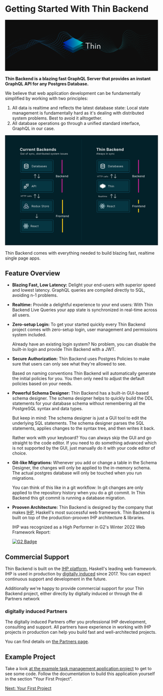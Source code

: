 # Getting Started With Thin Backend

![](images/Layout/header.png)

**Thin Backend is a blazing fast GraphQL Server that provides an instant GraphQL API for any Postgres Database.**

We believe that web application development can be fundamentally simplified by working with two principles:
1. All data is realtime and reflects the latest database state: Local state management is fundamentally hard as it's dealing with distributed system problems. Best to avoid it alltogether.
2. All database operations go through a unified standard interface, GraphQL in our case.

![](images/Index/architecture.png)

Thin Backend comes with everything needed to build blazing fast, realtime single page apps.

## Feature Overview

- **Blazing Fast, Low Latency:**
    Delight your end-users with superior speed and lowest latency. GraphQL queries are compiled directly to SQL, avoiding n-1 problems.

- **Realtime:**
    Provide a delightful experience to your end users: With Thin Backend Live Queries your app state is synchronized in real-time across all users.

- **Zero-setup Login:**
    To get your started quickly every Thin Backend project comes with zero-setup login, user management and permissions system included.

    Already have an existing login system? No problem, you can disable the built-in login and provide Thin Backend with a JWT.

- **Secure Authorization:**
    Thin Backend uses Postgres Policies to make sure that users can only see what they're allowed to see.

    Based on naming conventions Thin Backend will automatically generate the initial policies for you. You then only need to adjust the default policies based on your needs.

- **Powerful Schema Designer:**
    Thin Backend has a built-in GUI-based schema designer. The schema designer helps to quickly build the DDL statements for your database schema without remembering all the PostgreSQL syntax and data types.

    But keep in mind: The schema designer is just a GUI tool to edit the underlying SQL statements. The schema designer parses the SQL statements, applies changes to the syntax tree, and then writes it back.

    Rather work with your keyboard? You can always skip the GUI and go straight to the code editor. If you need to do something advanced which is not supported by the GUI, just manually do it with your code editor of choice.

- **Git-like Migrations:**
    Whenever you add or change a table in the Schema Designer, the changes will only be applied to the in-memory schema. The actual postgres database will only be touched when you run migrations.

    You can think of this like in a git workflow: In git changes are only applied to the repository history when you do a git commit. In Thin Backend this git commit is running a database migration.

- **Prooven Architecture:**
    Thin Backend is designed by the company that makes [IHP](https://ihp.digitallyinduced.com/), Haskell's most successful web framework. Thin Backend is built on top of the production-prooven IHP architecture & libraries.

    IHP was recognized as a High Performer in G2's Winter 2022 Web Framework Report:


    [![G2 Badge](https://ihp.digitallyinduced.com/startpage/g2-badge.svg)](https://www.g2.com/products/ihp/reviews)

## Commercial Support

Thin Backend is built on the [IHP platform](https://ihp.digitallyinduced.com/), Haskell's leading web framework. IHP is used in production by [digitally induced](https://www.digitallyinduced.com/) since 2017. You can expect continuous support and development in the future.

Additionally we're happy to provide commercial support for your Thin Backend project, either directly by digitally induced or through the di Partners network


### digitally induced Partners

The digitally induced Partners offer you professional IHP development, consulting and support. All partners have experience in working with IHP projects in production can help you build fast and well-architected projects.

You can find details on [the Partners page](https://ihp.digitallyinduced.com/Partners).

## Example Project

Take a look [at the example task management application project](https://github.com/digitallyinduced/thin-backend/tree/master/Examples/TodoApp) to get to see some code. Follow the documentation to build this application yourself in the section "Your First Project".

[Next: Your First Project](/your-first-project.html)
